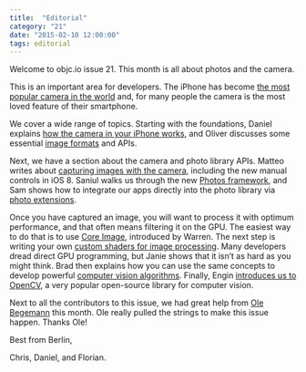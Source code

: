 ```yaml
---
title:  "Editorial"
category: "21"
date: "2015-02-10 12:00:00"
tags: editorial
---
```


Welcome to objc.io issue 21. This month is all about photos and the camera.

This is an important area for developers. The iPhone has become [the most popular camera in the world](http://www.tuaw.com/2014/06/12/iphone-models-remain-the-most-popular-cameras-on-flickr/) and, for many people the camera is the most loved feature of their smartphone.

We cover a wide range of topics. Starting with the foundations, Daniel explains [how the camera in your iPhone works](/issue-21/how-your-camera-works.html), and Oliver discusses some essential [image formats](/issue-21/image-formats.html) and APIs.

Next, we have a section about the camera and photo library APIs. Matteo writes about [capturing images with the camera](/issue-21/camera-capture-on-ios.html), including the new manual controls in iOS 8. Saniul walks us through the new [Photos framework](/issue-21/the-photos-framework.html), and Sam shows how to integrate our apps directly into the photo library via [photo extensions](/issue-21/photo-extensions.html).

Once you have captured an image, you will want to process it with optimum performance, and that often means filtering it on the GPU. The easiest way to do that is to use [Core Image](/issue-21/core-image-intro.html), introduced by Warren. The next step is writing your own [custom shaders for image processing](/issue-21/gpu-accelerated-image-processing.html). Many developers dread direct GPU programming, but Janie shows that it isn’t as hard as you might think. Brad then explains how you can use the same concepts to develop powerful [computer vision algorithms](/issue-21/gpu-accelerated-machine-vision.html). Finally, Engin [introduces us to OpenCV](/issue-21/face-recognition-with-opencv.html), a very popular open-source library for computer vision.

Next to all the contributors to this issue, we had great help from [Ole Begemann](http://oleb.net) this month. Ole really pulled the strings to make this issue happen. Thanks Ole!

Best from Berlin,

Chris, Daniel, and Florian.